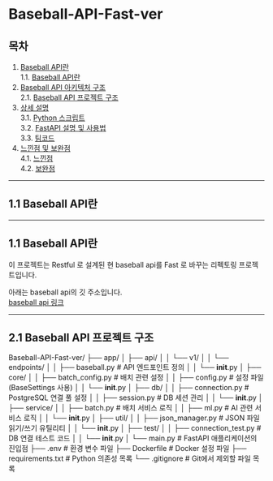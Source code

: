 # Baseball-API-Fast-ver

## 목차
1. [Baseball API란](#11-baseball-api란)  
    1.1. [Baseball API란](#11-baseball-api란)  
2. [Baseball API 아키텍처 구조](#21-baseball-api-아키텍처-구조)  
    2.1. [Baseball API 프로젝트 구조](#22-baseball-api-프로젝트-구조)  
3. [상세 설명](#31-상세-설명)  
    3.1. [Python 스크립트](#31-python-스크립트)  
    3.2. [FastAPI 설명 및 사용법](#32-api-설명-및-사용법)  
    3.3. [팀코드](#33-팀코드)
4. [느낀점 및 보완점](#41-느낀점-및-보완점)  
    4.1. [느낀점](#41-느낀점)  
    4.2. [보완점](#42-보완점)


---

## 1.1 Baseball API란


---

## 1.1 Baseball API란

이 프로젝트는 Restful 로 설계된 현 baseball api를 Fast 로 바꾸는 리펙토링 프로젝트입니다. 

아래는 baseball api의 깃 주소입니다.<br>
[baseball api 링크](https://github.com/jjjch0723/BaseBall_API)

---

## 2.1 Baseball API 프로젝트 구조
Baseball-API-Fast-ver/
├── app/
│   ├── api/
│   │   └── v1/
│   │       └── endpoints/
│   │           ├── baseball.py         # API 엔드포인트 정의
│   │           └── __init__.py
│   ├── core/
│   │   ├── batch_config.py             # 배치 관련 설정
│   │   ├── config.py                   # 설정 파일 (BaseSettings 사용)
│   │   └── __init__.py
│   ├── db/
│   │   ├── connection.py               # PostgreSQL 연결 풀 설정
│   │   ├── session.py                  # DB 세션 관리
│   │   └── __init__.py
│   ├── service/
│   │   ├── batch.py                    # 배치 서비스 로직
│   │   ├── ml.py                       # AI 관련 서비스 로직
│   │   └── __init__.py
│   ├── util/
│   │   ├── json_manager.py             # JSON 파일 읽기/쓰기 유틸리티
│   │   └── __init__.py
│   ├── test/
│   │   ├── connection_test.py          # DB 연결 테스트 코드
│   │   └── __init__.py
│   └── main.py                         # FastAPI 애플리케이션의 진입점
├── .env                                # 환경 변수 파일
├── Dockerfile                          # Docker 설정 파일
├── requirements.txt                    # Python 의존성 목록
└── .gitignore                          # Git에서 제외할 파일 목록